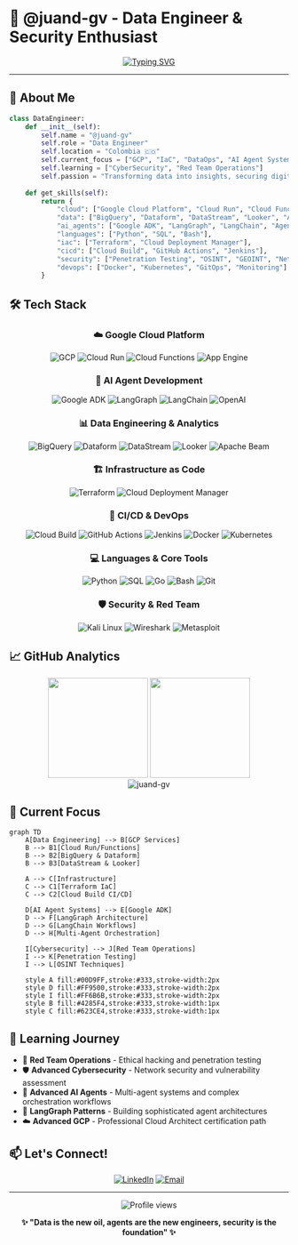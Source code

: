 # 🚀 @juand-gv - Data Engineer & Security Enthusiast

<div align="center">
  
[![Typing SVG](https://readme-typing-svg.demolab.com?font=Fira+Code&size=22&pause=1000&color=00D9FF&center=true&vCenter=true&width=600&lines=Data+Engineer+%7C+GCP+Specialist;AI+Agent+Developer+%7C+DataOps;LangGraph+%26+LangChain+Expert;Red+Team+Security+Learner;Building+intelligent+data+systems+%F0%9F%A4%96)](https://git.io/typing-svg)

</div>

---

## 🎯 About Me

```python
class DataEngineer:
    def __init__(self):
        self.name = "@juand-gv"
        self.role = "Data Engineer"
        self.location = "Colombia 🇨🇴"
        self.current_focus = ["GCP", "IaC", "DataOps", "AI Agent Systems"]
        self.learning = ["CyberSecurity", "Red Team Operations"]
        self.passion = "Transforming data into insights, securing digital landscapes and playing CTFs"
    
    def get_skills(self):
        return {
            "cloud": ["Google Cloud Platform", "Cloud Run", "Cloud Functions", "App Engine"],
            "data": ["BigQuery", "Dataform", "DataStream", "Looker", "Apache Beam"],
            "ai_agents": ["Google ADK", "LangGraph", "LangChain", "Agent Systems"],
            "languages": ["Python", "SQL", "Bash"],
            "iac": ["Terraform", "Cloud Deployment Manager"],
            "cicd": ["Cloud Build", "GitHub Actions", "Jenkins"],
            "security": ["Penetration Testing", "OSINT", "GEOINT", "Network Security"],
            "devops": ["Docker", "Kubernetes", "GitOps", "Monitoring"]
        }
```

## 🛠️ Tech Stack

<div align="center">

### ☁️ Google Cloud Platform
![GCP](https://img.shields.io/badge/Google_Cloud-4285F4?style=for-the-badge&logo=google-cloud&logoColor=white)
![Cloud Run](https://img.shields.io/badge/Cloud_Run-4285F4?style=for-the-badge&logo=google-cloud&logoColor=white)
![Cloud Functions](https://img.shields.io/badge/Cloud_Functions-4285F4?style=for-the-badge&logo=google-cloud&logoColor=white)
![App Engine](https://img.shields.io/badge/App_Engine-4285F4?style=for-the-badge&logo=google-cloud&logoColor=white)

### 🤖 AI Agent Development
![Google ADK](https://img.shields.io/badge/Google_ADK-4285F4?style=for-the-badge&logo=google&logoColor=white)
![LangGraph](https://img.shields.io/badge/LangGraph-1C3C3C?style=for-the-badge&logo=langchain&logoColor=white)
![LangChain](https://img.shields.io/badge/LangChain-1C3C3C?style=for-the-badge&logo=langchain&logoColor=white)
![OpenAI](https://img.shields.io/badge/OpenAI-412991?style=for-the-badge&logo=openai&logoColor=white)

### 📊 Data Engineering & Analytics
![BigQuery](https://img.shields.io/badge/BigQuery-669DF6?style=for-the-badge&logo=googlebigquery&logoColor=white)
![Dataform](https://img.shields.io/badge/Dataform-4285F4?style=for-the-badge&logo=google-cloud&logoColor=white)
![DataStream](https://img.shields.io/badge/DataStream-4285F4?style=for-the-badge&logo=google-cloud&logoColor=white)
![Looker](https://img.shields.io/badge/Looker-4285F4?style=for-the-badge&logo=looker&logoColor=white)
![Apache Beam](https://img.shields.io/badge/Apache%20Beam-FF6600?style=for-the-badge&logo=apache&logoColor=white)

### 🏗️ Infrastructure as Code
![Terraform](https://img.shields.io/badge/Terraform-623CE4?style=for-the-badge&logo=terraform&logoColor=white)
![Cloud Deployment Manager](https://img.shields.io/badge/Cloud_Deployment_Manager-4285F4?style=for-the-badge&logo=google-cloud&logoColor=white)

### 🚀 CI/CD & DevOps
![Cloud Build](https://img.shields.io/badge/Cloud_Build-4285F4?style=for-the-badge&logo=google-cloud&logoColor=white)
![GitHub Actions](https://img.shields.io/badge/GitHub_Actions-2088FF?style=for-the-badge&logo=github-actions&logoColor=white)
![Jenkins](https://img.shields.io/badge/Jenkins-D24939?style=for-the-badge&logo=jenkins&logoColor=white)
![Docker](https://img.shields.io/badge/Docker-2496ED?style=for-the-badge&logo=docker&logoColor=white)
![Kubernetes](https://img.shields.io/badge/Kubernetes-326ce5?style=for-the-badge&logo=kubernetes&logoColor=white)

### 💻 Languages & Core Tools
![Python](https://img.shields.io/badge/Python-3776AB?style=for-the-badge&logo=python&logoColor=white)
![SQL](https://img.shields.io/badge/SQL-336791?style=for-the-badge&logo=postgresql&logoColor=white)
![Go](https://img.shields.io/badge/Go-00ADD8?style=for-the-badge&logo=go&logoColor=white)
![Bash](https://img.shields.io/badge/Bash-4EAA25?style=for-the-badge&logo=gnu-bash&logoColor=white)
![Git](https://img.shields.io/badge/Git-F05032?style=for-the-badge&logo=git&logoColor=white)

### 🛡️ Security & Red Team
![Kali Linux](https://img.shields.io/badge/Kali_Linux-557C94?style=for-the-badge&logo=kali-linux&logoColor=white)
![Wireshark](https://img.shields.io/badge/Wireshark-1679A7?style=for-the-badge&logo=wireshark&logoColor=white)
![Metasploit](https://img.shields.io/badge/Metasploit-2596CD?style=for-the-badge&logo=metasploit&logoColor=white)

</div>

## 📈 GitHub Analytics

<div align="center">
  <img height="180em" src="https://github-readme-stats.vercel.app/api?username=juand-gv&show_icons=true&theme=tokyonight&include_all_commits=true&count_private=true"/>
  <img height="180em" src="https://github-readme-stats.vercel.app/api/top-langs/?username=juand-gv&layout=compact&langs_count=8&theme=tokyonight"/>
</div>

<div align="center">
  <img src="https://github-readme-streak-stats.herokuapp.com/?user=juand-gv&theme=tokyonight" alt="juand-gv" />
</div>

## 🎯 Current Focus

```mermaid
graph TD
    A[Data Engineering] --> B[GCP Services]
    B --> B1[Cloud Run/Functions]
    B --> B2[BigQuery & Dataform]
    B --> B3[DataStream & Looker]
    
    A --> C[Infrastructure]
    C --> C1[Terraform IaC]
    C --> C2[Cloud Build CI/CD]
    
    D[AI Agent Systems] --> E[Google ADK]
    D --> F[LangGraph Architecture]
    D --> G[LangChain Workflows]
    D --> H[Multi-Agent Orchestration]
    
    I[Cybersecurity] --> J[Red Team Operations]
    I --> K[Penetration Testing]
    I --> L[OSINT Techniques]
    
    style A fill:#00D9FF,stroke:#333,stroke-width:2px
    style D fill:#FF9500,stroke:#333,stroke-width:2px
    style I fill:#FF6B6B,stroke:#333,stroke-width:2px
    style B fill:#4285F4,stroke:#333,stroke-width:1px
    style C fill:#623CE4,stroke:#333,stroke-width:1px
```

## 🌱 Learning Journey

- 🔴 **Red Team Operations** - Ethical hacking and penetration testing
- 🛡️ **Advanced Cybersecurity** - Network security and vulnerability assessment
- 🤖 **Advanced AI Agents** - Multi-agent systems and complex orchestration workflows
- 🧠 **LangGraph Patterns** - Building sophisticated agent architectures
- ☁️ **Advanced GCP** - Professional Cloud Architect certification path

## 📫 Let's Connect!

<div align="center">

[![LinkedIn](https://img.shields.io/badge/LinkedIn-0077B5?style=for-the-badge&logo=linkedin&logoColor=white)](https://www.linkedin.com/in/jdgallegov/)
[![Email](https://img.shields.io/badge/Email-D14836?style=for-the-badge&logo=gmail&logoColor=white)](mailto:jgallegovillada@gmail.com)

</div>

---

<div align="center">
  <img src="https://komarev.com/ghpvc/?username=juand-gv&color=blueviolet&style=flat-square&label=Profile+Views" alt="Profile views" />
  
  **✨ "Data is the new oil, agents are the new engineers, security is the foundation" ✨**
</div>